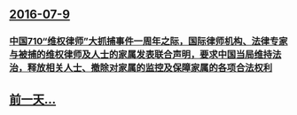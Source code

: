 ## [2016-07-9](/zh/news/2016/07/9/index.md)

### [中国710“维权律师”大抓捕事件一周年之际，国际律师机构、法律专家与被捕的维权律师及人士的家属发表联合声明，要求中国当局维持法治，释放相关人士、撤除对家属的监控及保障家属的各项合法权利 ](/zh/news/2016/07/9/中国710-维权律师-大抓捕事件一周年之际-国际律师机构-法律专家与被捕的维权律师及人士的家属发表联合声明-要求中国当局.md)
## [前一天...](/zh/news/2016/07/8/index.md)

